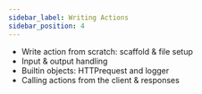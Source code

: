 ```yaml
---
sidebar_label: Writing Actions
sidebar_position: 4
---
```


- Write action from scratch: scaffold & file setup
- Input & output handling
- Builtin objects: HTTPrequest and logger
- Calling actions from the client & responses